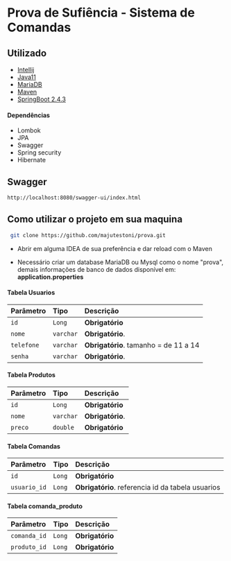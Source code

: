 
# Prova de Sufiência - Sistema de Comandas

## Utilizado
- [Intellij](https://www.jetbrains.com/pt-br/idea/)
- [Java11](https://www.oracle.com/br/java/technologies/javase/jdk11-archive-downloads.html)
- [MariaDB](https://mariadb.org/)
- [Maven](https://maven.apache.org/)
- [SpringBoot 2.4.3](https://spring.io/projects/spring-boot)

#### Dependências
- Lombok
- JPA
- Swagger
- Spring security
- Hibernate


## Swagger
```bash
http://localhost:8080/swagger-ui/index.html
```

## Como utilizar o projeto em sua maquina

```bash
 git clone https://github.com/majutestoni/prova.git
```
- Abrir em alguma IDEA de sua preferência e dar reload com o Maven

- Necessário criar um database MariaDB ou Mysql como o nome "prova", demais informações de banco de dados disponível em: **application.properties**


#### Tabela Usuarios
| Parâmetro   | Tipo       | Descrição                           |
| :---------- | :--------- | :---------------------------------- |
| `id` | `Long` | **Obrigatório** |
| `nome` | `varchar` | **Obrigatório**. |
| `telefone` | `varchar` | **Obrigatório**. tamanho =  de 11 a 14 |
| `senha` | `varchar` | **Obrigatório**.|



#### Tabela Produtos
| Parâmetro   | Tipo       | Descrição                           |
| :---------- | :--------- | :---------------------------------- |
| `id` | `Long` | **Obrigatório** |
| `nome` | `varchar` | **Obrigatório**. |
| `preco` | `double` | **Obrigatório**|

#### Tabela Comandas
| Parâmetro   | Tipo       | Descrição                           |
| :---------- | :--------- | :---------------------------------- |
| `id` | `Long` | **Obrigatório** |
| `usuario_id` | `Long` | **Obrigatório**. referencia id da tabela usuarios |

#### Tabela comanda_produto
| Parâmetro   | Tipo       | Descrição                           |
| :---------- | :--------- | :---------------------------------- |
| `comanda_id` | `Long` | **Obrigatório** |
| `produto_id` | `Long` | **Obrigatório** |



